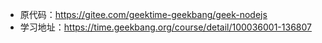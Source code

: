 - 原代码：https://gitee.com/geektime-geekbang/geek-nodejs
- 学习地址：https://time.geekbang.org/course/detail/100036001-136807